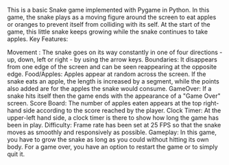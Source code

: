 This is a basic Snake game implemented with Pygame in Python. In this game, the snake plays as a moving figure around the screen to eat apples or oranges to prevent itself from colliding with its self.
At the start of the game, this little snake keeps growing while the snake continues to take apples. Key Features:

Movement : The snake goes on its way constantly in one of four directions - up, down, left or right - by using the arrow keys.
Boundaries: It disappears from one edge of the screen and can be seen reappearing at the opposite edge.
Food/Apples: Apples appear at random across the screen. If the snake eats an apple, the length is increased by a segment, while the points also added are for the apples the snake would consume.
GameOver: If a snake hits itself then the game ends with the appearance of a "Game Over" screen.
Score Board: The number of apples eaten appears at the top right-hand side according to the score reached by the player.
Clock Timer: At the upper-left hand side, a clock timer is there to show how long the game has been in play.
Difficulty: Frame rate has been set at 25 FPS so that the snake moves as smoothly and responsively as possible.
Gameplay: In this game, you have to grow the snake as long as you could without hitting its own body. For a game over, you have an option to restart the game or to simply quit it.
